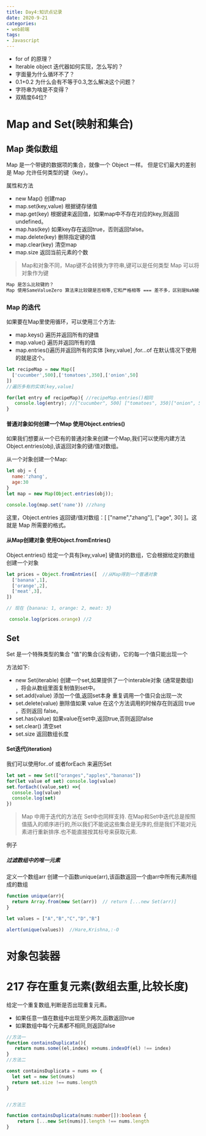 ```yaml
---
title: Day4:知识点记录
date: 2020-9-21
categories:
- web前端
tags:
- Javascript
---
```


- for of 的原理？
- Iterable object 迭代器如何实现，怎么写的？
- 字面量为什么循环不了？
- 0.1+0.2   为什么会有不等于0.3,怎么解决这个问题？
- 字符串为啥是不变得？
- 双精度64位?

# Map and Set(映射和集合)

## Map   类似数组

Map 是一个带键的数据项的集合，就像一个 Object 一样。 但是它们最大的差别是 Map 允许任何类型的键（key）。

属性和方法

- new Map()  创建map
- map.set(key,value) 根据键存储值
- map.get(key) 根据键来返回值，如果map中不存在对应的key,则返回undefined。
- map.has(key) 如果key存在返回true，否则返回false。
- map.delete(key) 删除指定键的值
- map.clear(key) 清空map
- map.size 返回当前元素的个数

> Map和对象不同，Map键不会转换为字符串,键可以是任何类型
> Map 可以将对象作为键

```txt 
Map 是怎么比较键的？
Map 使用SameValueZero 算法来比较键是否相等,它和严格相等 === 差不多，区别是NaN被看成是等于NaN,所以NaN也可以作为键

```

### Map 的迭代

如果要在Map里使用循环，可以使用三个方法:

- map.keys() 遍历并返回所有的键值
- map.value() 遍历并返回所有的值
- map.entries()遍历并返回所有的实体 [key,value] ,for...of 在默认情况下使用的就是这个。

```javascript
let recipeMap = new Map([
  ['cucumber',500],['tomatoes',350],['onion',50]
])
//遍历多有的实体[key,value]

for(let entry of recipeMap){ //recipeMap.entries()相同
   console.log(entry); //["cucumber", 500] ["tomatoes", 350]["onion", 50]
}

```

#### 普通对象如何创建一个Map  使用Object.entries()

如果我们想要从一个已有的普通对象来创建一个Map,我们可以使用内建方法Object.entries(obj),该返回对象的键/值对数组。

从一个对象创建一个Map:

```javascript
let obj = {
  name:'zhang',
  age:30
}
let map = new Map(Object.entries(obj));

console.log(map.set('name')) //zhang

```

这里，Object.entries 返回键/值对数组：[ ["name","zhang"], ["age", 30] ]。这就是 Map 所需要的格式。

#### 从Map创建对象  使用Object.fromEntries()

Object.entries() 给定一个具有[key,value] 键值对的数组，它会根据给定的数组创建一个对象

 ```javascript
 let prices = Object.fromEntries([  //从Map得到一个普通对象
   ['banana',1],
   ['orange',2],
   ['meat',3],
 ])  

 // 现在 {banana: 1, orange: 2, meat: 3}

  console.log(prices.orange) //2
 ```

## Set  

Set 是一个特殊类型的集合  "值"的集合(没有键)，它的每一个值只能出现一个

方法如下:

- new Set(iterable) 创建一个set,如果提供了一个interable对象 (通常是数组) ，将会从数组里面复制值到set中。
- set.add(value) 添加一个值,返回set本身   重复调用一个值只会出现一次
- set.delete(value) 删除值如果 value 在这个方法调用的时候存在则返回 true ，否则返回 false。
- set.has(value) 如果value在set中,返回true,否则返回false
- set.clear() 清空set
- set.size 返回数组长度

#### Set迭代(iteration)

我们可以使用for..of 或者forEach 来遍历Set


```javascript
let set = new Set(["oranges","apples","bananas"])
for(let value of set) console.log(value)
set.forEach((value,set) =>{
  console.log(value)
  console.log(set)
})
```

> Map 中用于迭代的方法在 Set中也同样支持.
> 在Map和Set中迭代总是按照值插入的顺序进行的,所以我们不能说这些集合是无序的,但是我们不能对元素进行重新排序.也不能直接按其标号来获取元素.

 例子

##### 过滤数组中的唯一元素

定义一个数组arr
创建一个函数unique(arr),该函数返回一个由arr中所有元素所组成的数组

```javascript
function unique(arr){
  return Array.from(new Set(arr))  // return [...new Set(arr)]
}

let values = ["A","B","C","D","B"]

alert(unique(values))  //Hare,Krishna,:-O

```




# 对象包装器

# 217 存在重复元素(数组去重,比较长度)

给定一个重复数组,判断是否出现重复元素。

- 如果任意一值在数组中出现至少两次,函数返回true
- 如果数组中每个元素都不相同,则返回false
 
```typescript
//方法一
function containsDuplicata(){
   return nums.some((el,index) =>nums.indexOf(el) !== index)
}
//方法二

const containsDuplicata = nums => {
  let set = new Set(nums)
  return set.size !== nums.length 
}


//方法三

function containsDuplicata(nums:number[]):boolean {
    return [...new Set(nums)].length !== nums.length
}
```


